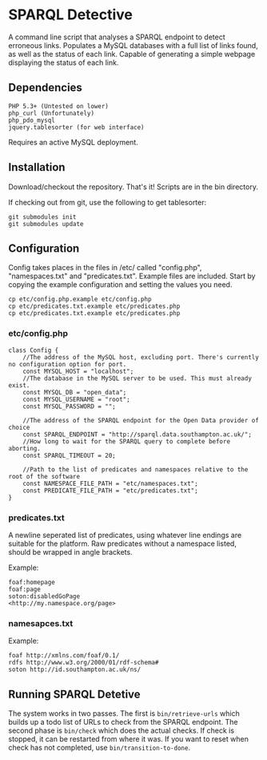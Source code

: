 SPARQL Detective
================

A command line script that analyses a SPARQL endpoint to detect erroneous links. Populates a MySQL databases with a full list of links found, as well as the status of each link. Capable of generating a simple webpage displaying the status of each link.

## Dependencies

```
PHP 5.3+ (Untested on lower)
php_curl (Unfortunately)
php_pdo_mysql
jquery.tablesorter (for web interface)
```

Requires an active MySQL deployment.

## Installation

Download/checkout the repository. That's it! Scripts are in the bin directory.

If checking out from git, use the following to get tablesorter:

```
git submodules init
git submodules update
```

## Configuration

Config takes places in the files in /etc/ called "config.php", "namespaces.txt" and "predicates.txt". Example files are included. Start by copying the example configuration and setting the values you need.

```
cp etc/config.php.example etc/config.php
cp etc/predicates.txt.example etc/predicates.php
cp etc/predicates.txt.example etc/predicates.php
```

### etc/config.php
```
class Config {
    //The address of the MySQL host, excluding port. There's currently no configuration option for port.
    const MYSQL_HOST = "localhost";
    //The database in the MySQL server to be used. This must already exist.
    const MYSQL_DB = "open_data";
    const MYSQL_USERNAME = "root";
    const MYSQL_PASSWORD = "";

    //The address of the SPARQL endpoint for the Open Data provider of choice
    const SPARQL_ENDPOINT = "http://sparql.data.southampton.ac.uk/";
    //How long to wait for the SPARQL query to complete before aborting.
    const SPARQL_TIMEOUT = 20;

    //Path to the list of predicates and namespaces relative to the root of the software
    const NAMESPACE_FILE_PATH = "etc/namespaces.txt";
    const PREDICATE_FILE_PATH = "etc/predicates.txt";
}
```

### predicates.txt

A newline seperated list of predicates, using whatever line endings are suitable for the platform. Raw predicates without a namespace listed, should be wrapped in angle brackets.

Example:
```
foaf:homepage
foaf:page
soton:disabledGoPage
<http://my.namespace.org/page>
```

### namesapces.txt

Example:
```
foaf http://xmlns.com/foaf/0.1/
rdfs http://www.w3.org/2000/01/rdf-schema#
soton http://id.southampton.ac.uk/ns/
```

## Running SPARQL Detetive

The system works in two passes. The first is ``bin/retrieve-urls`` which builds up a todo list of URLs to check from the SPARQL endpoint. The second phase is ``bin/check`` which does the actual checks. If check is stopped, it can be restarted from where it was. If you want to reset when check has not completed, use ``bin/transition-to-done``.
